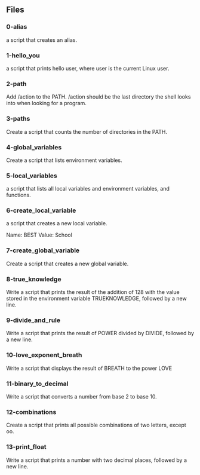## Files

### 0-alias

a script that creates an alias.

###  1-hello_you

a script that prints hello user, where user is the current Linux user.

### 2-path

Add /action to the PATH. /action should be the last directory the shell looks into when looking for a program.

### 3-paths

Create a script that counts the number of directories in the PATH.

### 4-global_variables

Create a script that lists environment variables.

### 5-local_variables

a script that lists all local variables and environment variables, and functions.

### 6-create_local_variable

a script that creates a new local variable.

Name: BEST
Value: School

### 7-create_global_variable

Create a script that creates a new global variable.

### 8-true_knowledge

Write a script that prints the result of the addition of 128 with the value stored in the environment variable TRUEKNOWLEDGE, followed by a new line.

### 9-divide_and_rule

Write a script that prints the result of POWER divided by DIVIDE, followed by a new line.

### 10-love_exponent_breath

Write a script that displays the result of BREATH to the power LOVE

### 11-binary_to_decimal

Write a script that converts a number from base 2 to base 10.

### 12-combinations

Create a script that prints all possible combinations of two letters, except oo.

### 13-print_float

Write a script that prints a number with two decimal places, followed by a new line.
